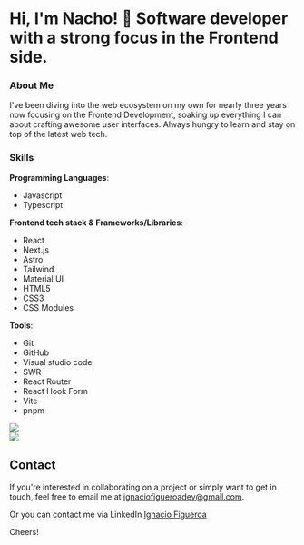 # Hi, I'm Nacho! 👋 Software developer with a strong focus in the Frontend side.

### About Me
I've been diving into the web ecosystem on my own for nearly three years now focusing on the Frontend Development, soaking up everything I can about crafting awesome user interfaces. Always hungry to learn and stay on top of the latest web tech.

### Skills
 
**Programming Languages**:
- Javascript
- Typescript

**Frontend tech stack & Frameworks/Libraries**:
- React
- Next.js
- Astro
- Tailwind
- Material UI
- HTML5
- CSS3
- CSS Modules

**Tools**:
- Git
- GitHub
- Visual studio code
- SWR
- React Router
- React Hook Form
- Vite
- pnpm

![](https://github-readme-streak-stats.herokuapp.com/?user=figueroaignacio&theme=onedark&hide_border=false)<br/>
![](https://github-readme-stats.vercel.app/api/top-langs/?username=figueroaignacio&theme=onedark&hide_border=false&include_all_commits=true&count_private=true&layout=compact)

## Contact
If you're interested in collaborating on a project or simply want to get in touch, feel free to email me at ignaciofigueroadev@gmail.com.

Or you can contact me via LinkedIn
[Ignacio Figueroa](https://www.linkedin.com/in/ignacio-figueroa-0a1ba0263)

Cheers!
